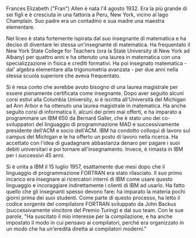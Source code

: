 Frances Elizabeth ("Fran") Allen è nata l'4 agosto 1932. Era la più grande di sei figli e è cresciuta in una fattoria a Peru, New York, vicino al lago Champlain. Suo padre era un contadino e sua madre una maestra elementare.

Nel liceo è stata fortemente ispirata dal suo insegnante di matematica e ha deciso di diventare lei stessa un'insegnante di matematica. Ha frequentato il New York State College for Teachers (ora la State University di New York ad Albany) per quattro anni e ha ottenuto una laurea in matematica con una specializzazione in fisica e crediti formativi. Ha poi insegnato matematica - dal' algebra elementare alla trigonometria avanzata - per due anni nella stessa scuola superiore che aveva frequentato.

Si è resa conto che avrebbe avuto bisogno di una laurea magistrale per essere pienamente certificata come insegnante. Dopo aver seguito alcuni corsi estivi alla Columbia University, si è iscritta all'Università del Michigan ad Ann Arbor e ha ottenuto una laurea magistrale in matematica. Ha anche seguito corsi di informatica lì, alcuni dei primi mai offerti, e ha imparato a programmare un IBM 650 da Bernard Galler, che è stato uno dei co-sviluppatori del linguaggio di programmazione MAD e successivamente presidente dell'ACM e socio dell'ACM. IBM ha condotto colloqui di lavoro sul campus del Michigan e le ha offerto un posto di lavoro nella ricerca. Ha accettato con l'idea di guadagnare abbastanza denaro per pagare i suoi debiti universitari e poi tornare all'insegnamento. Invece, è rimasta in IBM per i successivi 45 anni.

Si è unita a IBM il 15 luglio 1957, esattamente due mesi dopo che il linguaggio di programmazione FORTRAN era stato rilasciato. Il suo primo incarico era insegnare ai ricercatori interni di IBM come usare questo linguaggio e incoraggiare indirettamente i clienti di IBM ad usarlo. Ha fatto quello che gli insegnanti spesso devono fare: ha imparato la materia pochi giorni prima dei suoi studenti. Come parte di questo processo, ha letto il codice sorgente del compilatore FORTRAN sviluppato da John Backus (successivamente vincitore del Premio Turing) e dal suo team. Con le sue parole, "Ha suscitato il mio interesse per la compilazione, e ha anche impostato il modo in cui pensavo ai compilatori, perché era organizzato in un modo che ha un'eredità diretta ai compilatori moderni."
